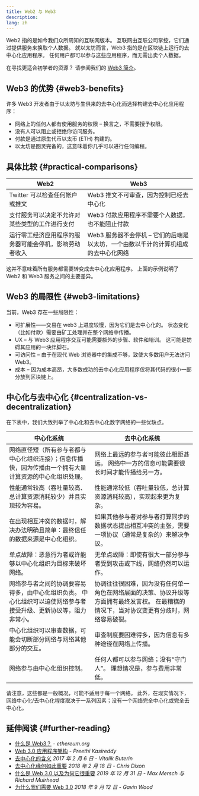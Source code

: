 ```yaml
---
title: Web2 与 Web3
description:
lang: zh
---
```


Web2 指的是如今我们众所周知的互联网版本。 互联网由互联公司掌控，它们通过提供服务来换取个人数据。 就以太坊而言，Web3 指的是在区块链上运行的去中心化应用程序。 任何用户都可以参与这些应用程序，而无需出卖个人数据。

在寻找更适合初学者的资源？ 请参阅我们的 [Web3 简介](/web3/)。

## Web3 的优势 {#web3-benefits}

许多 Web3 开发者由于以太坊与生俱来的去中心化而选择构建去中心化应用程序：

- 网络上的任何人都有使用服务的权限 – 换言之，不需要授予权限。
- 没有人可以阻止或拒绝你访问服务。
- 付款是通过原生代币以太币 (ETH) 构建的。
- 以太坊是图灵完备的，这意味着你几乎可以进行任何编程。

## 具体比较 {#practical-comparisons}

| Web2                                                   | Web3                                                                               |
| ------------------------------------------------------ | ---------------------------------------------------------------------------------- |
| Twitter 可以检查任何帐户或推文                         | Web3 推文不可审查，因为控制已经去中心化                                            |
| 支付服务可以决定不允许对某些类型的工作进行支付         | Web3 付款应用程序不需要个人数据，也不能阻止付款                                    |
| 运行零工经济应用程序的服务器可能会停机，影响劳动者收入 | Web3 服务器不会停机 – 它们的后端是以太坊，一个由数以千计的计算机组成的去中心化网络 |

这并不意味着所有服务都需要转变成去中心化应用程序。 上面的示例说明了 Web2 和 Web3 服务之间的主要差异。

## Web3 的局限性 {#web3-limitations}

当前，Web3 存在一些局限性：

- 可扩展性——交易在 web3 上进度较慢，因为它们是去中心化的。 状态变化（比如付款）需要由矿工处理并在整个网络中传播。
- UX – 与 Web3 应用程序交互可能需要额外的步骤、软件和培训。 这可能是妨碍其应用的一块绊脚石。
- 可访问性 – 由于在现代 Web 浏览器中的集成不够，致使大多数用户无法访问 Web3。
- 成本 – 因为成本高昂，大多数成功的去中心化应用程序仅将其代码的很小一部分放到区块链上。

## 中心化与去中心化 {#centralization-vs-decentralization}

在下表中，我们大致列举了中心化和去中心化数字网络的一些优缺点。

| 中心化系统                                                                                                        | 去中心化系统                                                                                                                                |
| ----------------------------------------------------------------------------------------------------------------- | ------------------------------------------------------------------------------------------------------------------------------------------- |
| 网络直径短（所有参与者都与中心化组织连接）；信息传播快，因为传播由一个拥有大量计算资源的中心化组织处理。          | 网络上最远的参与者可能彼此相距甚远。 网络中一方的信息可能需要很长时间才能传播给另一方。                                                     |
| 性能通常较高（吞吐量较高、总计算资源消耗较少）并且实现较为容易。                                                  | 性能通常较低（吞吐量较低，总计算资源消耗较高），实现起来更为复杂。                                                                          |
| 在出现相互冲突的数据时，解决办法明确且简单：最终信任的数据来源是中心化组织。                                      | 如果其他参与者对参与者打算同步的数据状态提出相互冲突的主张，需要一项协议（通常是复杂的）来解决争议。                                        |
| 单点故障：恶意行为者或许能够以中心化组织为目标来破坏网络。                                                        | 无单点故障：即使有很大一部分参与者受到攻击或下线，网络仍然可以运作。                                                                        |
| 网络参与者之间的协调要容易得多，由中心化组织负责。 中心化组织可以迫使网络参与者接受升级、更新协议等，阻力非常小。 | 协调往往很困难，因为没有任何单一角色在网络层面的决策、协议升级等方面拥有最终发言权。 在最糟糕的情况下，当对协议变更有分歧时，网络容易破裂。 |
| 中心化组织可以审查数据，可能会切断部分网络与网络其他部分的交互。                                                  | 审查制度要困难得多，因为信息有多种途径在网络上传播。                                                                                        |
| 网络参与由中心化组织控制。                                                                                        | 任何人都可以参与网络；没有“守门人”。 理想情况是，参与费用非常低。                                                                           |

请注意，这些都是一般概况，可能不适用于每一个网络。 此外，在现实情况下，网络中心化/去中心化程度取决于一系列因素；没有一个网络完全中心化或完全去中心化。

## 延伸阅读 {#further-reading}

- [什么是 Web3？](/web3/) - _ethereum.org_
- [Web 3.0 应用程序架构](https://www.preethikasireddy.com/post/the-architecture-of-a-web-3-0-application) - _Preethi Kasireddy_
- [去中心化的含义](https://medium.com/@VitalikButerin/the-meaning-of-decentralization-a0c92b76a274) _2017 年 2 月 6 日 - Vitalik Buterin_
- [去中心化缘何如此重要](https://medium.com/s/story/why-decentralization-matters-5e3f79f7638e) _2018 年 2 月 18 日 - Chris Dixon_
- [什么是 Web 3.0 以及为何它很重要](https://medium.com/fabric-ventures/what-is-web-3-0-why-it-matters-934eb07f3d2b) _2019 年 12 月 31 日 - Max Mersch 与 Richard Muirhead_
- [为什么我们需要 Web 3.0](https://medium.com/@gavofyork/why-we-need-web-3-0-5da4f2bf95ab) _2018 年 9 月 12 日 - Gavin Wood_
